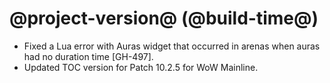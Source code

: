 # @project-version@ (@build-time@)

* Fixed a Lua error with Auras widget that occurred in arenas when auras had no duration time [GH-497].
* Updated TOC version for Patch 10.2.5 for WoW Mainline.
